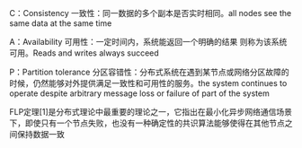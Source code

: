 C：Consistency 一致性：同一数据的多个副本是否实时相同。all nodes see the same data at the same time

A：Availability 可用性：一定时间内，系统能返回一个明确的结果 则称为该系统可用。Reads and writes always succeed

P：Partition tolerance 分区容错性：分布式系统在遇到某节点或网络分区故障的时候，仍然能够对外提供满足一致性和可用性的服务。the system continues to operate despite arbitrary message loss or failure of part of the system

FLP定理[1]是分布式理论中最重要的理论之一，它指出在最小化异步网络通信场景下，即使只有一个节点失败，也没有一种确定性的共识算法能够使得在其他节点之间保持数据一致
